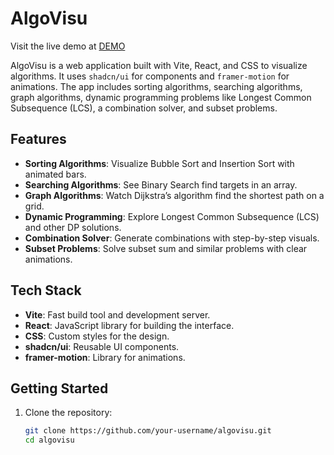 # AlgoVisu
Visit the live demo at [DEMO](https://algovisu.netlify.app) 


AlgoVisu is a web application built with Vite, React, and CSS to visualize algorithms. It uses `shadcn/ui` for components and `framer-motion` for animations. The app includes sorting algorithms, searching algorithms, graph algorithms, dynamic programming problems like Longest Common Subsequence (LCS), a combination solver, and subset problems.

## Features

- **Sorting Algorithms**: Visualize Bubble Sort and Insertion Sort with animated bars.
- **Searching Algorithms**: See Binary Search find targets in an array.
- **Graph Algorithms**: Watch Dijkstra’s algorithm find the shortest path on a grid.
- **Dynamic Programming**: Explore Longest Common Subsequence (LCS) and other DP solutions.
- **Combination Solver**: Generate combinations with step-by-step visuals.
- **Subset Problems**: Solve subset sum and similar problems with clear animations.

## Tech Stack

- **Vite**: Fast build tool and development server.
- **React**: JavaScript library for building the interface.
- **CSS**: Custom styles for the design.
- **shadcn/ui**: Reusable UI components.
- **framer-motion**: Library for animations.

## Getting Started

1. Clone the repository:
   ```bash
   git clone https://github.com/your-username/algovisu.git
   cd algovisu

